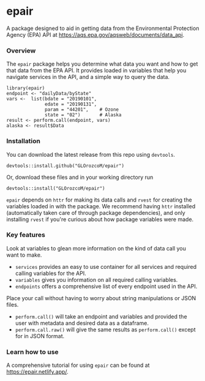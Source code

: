 # epair

A package designed to aid in getting data from the Environmental Protection Agency (EPA) API at
https://aqs.epa.gov/aqsweb/documents/data_api.

### Overview

The `epair` package helps you determine what data you want and how to get that data from the EPA API.
It provides loaded in variables that help you navigate services in the API, and a simple way to query the data. 

```
library(epair)
endpoint <- "dailyData/byState"
vars <-  list(bdate = "20190101",
              edate = "20190131",
              param = "44201",    # Ozone
              state = "02")       # Alaska
result <- perform.call(endpoint, vars)
alaska <- result$Data
```

### Installation

You can download the latest release from this repo using `devtools`. 

```
devtools::install.github("GLOrozcoM/epair")
```

Or, download these files and in your working directory run

```
devtools::install("GLOrozcoM/epair")
```

`epair` depends on `httr` for making its data calls and `rvest` for creating the variables loaded in with the package. We recommend having `httr` installed (automatically taken care of through package dependencies), and only installing `rvest` if you're curious about how package variables were made.

### Key features

Look at variables to glean more information on the kind of data call you want to make. 

* `services` provides an easy to use container for all services and required calling variables
for the API. 
* `variables` gives you information on all required calling variables. 
* `endpoints` offers a comprehensive list of every endpoint used in the API.

Place your call without having to worry about string manipulations or JSON files.

* `perform.call()` will take an endpoint and variables and provided the user with metadata and desired data as a dataframe. 
* `perform.call.raw()` will give the same results as `perform.call()` except for in JSON format.

### Learn how to use

A comprehensive tutorial for using `epair` can be found at https://epair.netlify.app/. 


